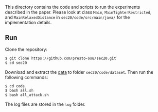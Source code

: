 This directory contains the code and scripts to run
the experiments described in the paper.
Please look at class `Main`, `MainTighterRestricted`,
and `MainRelaxedDistance` in `sec20/code/src/main/java/` for the
implementation details. 

## Run

Clone the repository:

```bash
$ git clone https://github.com/presto-osu/sec20.git
$ cd sec20
```

Download and extract the [data](https://github.com/presto-osu/sec20/releases/tag/dataset) to folder `sec20/code/dataset`. Then run the following commands:

```bash
$ cd code
$ bash all.sh
$ bash all_attack.sh
```

The log files are stored in the `log` folder.

